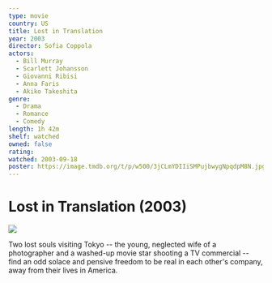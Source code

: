 ```yaml
---
type: movie
country: US
title: Lost in Translation
year: 2003
director: Sofia Coppola
actors:
  - Bill Murray
  - Scarlett Johansson
  - Giovanni Ribisi
  - Anna Faris
  - Akiko Takeshita
genre:
  - Drama
  - Romance
  - Comedy
length: 1h 42m
shelf: watched
owned: false
rating:
watched: 2003-09-18
poster: https://image.tmdb.org/t/p/w500/3jCLmYDIIiSMPujbwygNpqdpM8N.jpg
---
```


# Lost in Translation (2003)

![](https://image.tmdb.org/t/p/w500/3jCLmYDIIiSMPujbwygNpqdpM8N.jpg)

Two lost souls visiting Tokyo -- the young, neglected wife of a photographer and a washed-up movie star shooting a TV commercial -- find an odd solace and pensive freedom to be real in each other's company, away from their lives in America.
